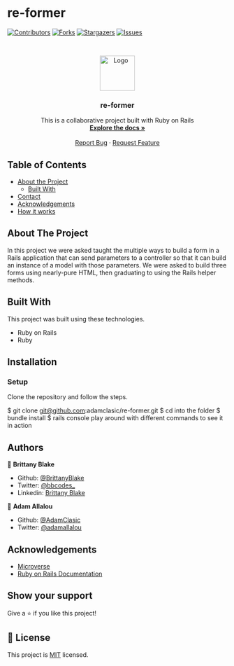 # re-former

<!--
*** Thanks for checking out this README Template. If you have a suggestion that would
*** make this better, please fork the repo and create a pull request or simply open
*** an issue with the tag "enhancement".
*** Thanks again! Now go create something AMAZING! :D
-->

<!-- PROJECT SHIELDS -->
<!--
*** I'm using markdown "reference style" links for readability.
*** Reference links are enclosed in brackets [ ] instead of parentheses ( ).
*** See the bottom of this document for the declaration of the reference variables
*** for contributors-url, forks-url, etc. This is an optional, concise syntax you may use.
*** https://www.markdownguide.org/basic-syntax/#reference-style-links
-->
[![Contributors][contributors-shield]][contributors-url]
[![Forks][forks-shield]][forks-url]
[![Stargazers][stars-shield]][stars-url]
[![Issues][issues-shield]][issues-url]

<!-- PROJECT LOGO -->
<br />
<p align="center">
  <a href="https://github.com/adamclasic/re-former">
    <img src="https://course_report_production.s3.amazonaws.com/rich/rich_files/rich_files/5726/s300/icon-white-on-murple-copy.png" alt="Logo" width="80" height="80">
  </a>

  <h3 align="center">re-former</h3>

  <p align="center">
    This is a collaborative project built with Ruby on Rails
    <br />
    <a href="https://github.com/adamclasic/re-former"><strong>Explore the docs »</strong></a>
    <br />
    <br />
    <a href="https://github.com/adamclasic/re-former/issues">Report Bug</a>
    ·
    <a href="https://github.com/adamclasic/re-former/issues">Request Feature</a>
  </p>
</p>

<!-- TABLE OF CONTENTS -->
## Table of Contents

* [About the Project](#about-the-project)
  * [Built With](#built-with)
* [Contact](#Authors)
* [Acknowledgements](#acknowledgements)
* [How it works](#How-it-works)

<!-- ABOUT THE PROJECT -->
## About The Project

In this project we were asked taught the multiple ways to build a form in a Rails application that can send parameters to a controller so that it can build an instance of a model with those parameters. We were asked to build three forms using nearly-pure HTML, then graduating to using the Rails helper methods. 

<!-- BUILD WITH -->
## Built With
This project was built using these technologies.
* Ruby on Rails
* Ruby


<!-- ABOUT THE PROJECT -->
## Installation

### Setup

Clone the repository and follow the steps.

$ git clone git@github.com:adamclasic/re-former.git
$ cd into the folder
$ bundle install
$ rails console
play around with different commands to see it in action

<!-- CONTACT -->
## Authors

👤 **Brittany Blake**

- Github: [@BrittanyBlake](https://github.com/BrittanyBlake)
- Twitter: [@bbcodes_](https://twitter.com/bbcodes_)
- Linkedin: [Brittany Blake](https://www.linkedin.com/in/brittany-blake-843951109/)

👤 **Adam Allalou**

- Github: [@AdamClasic](https://github.com/AdamClasic)
- Twitter: [@adamallalou](https://twitter.com/adamallalou)

<!-- ACKNOWLEDGEMENTS -->
## Acknowledgements
* [Microverse](https://www.microverse.org/)
* [Ruby on Rails Documentation](https://api.rubyonrails.org)

## Show your support

Give a ⭐️ if you like this project!

<!-- MARKDOWN LINKS & IMAGES -->
<!-- https://www.markdownguide.org/basic-syntax/#reference-style-links -->
[contributors-shield]: https://img.shields.io/github/contributors/adamclasic/re-former.svg?style=flat-square
[contributors-url]: https://github.com/adamclasic/re-former/graphs/contributors
[forks-shield]: https://img.shields.io/github/forks/adamclasic/re-former.svg?style=flat-square
[forks-url]: https://github.com/adamclasic/re-former/network/members
[stars-shield]: https://img.shields.io/github/stars/adamclasic/re-former.svg?style=flat-square
[stars-url]: https://github.com/adamclasic/re-former/stargazers
[issues-shield]: https://img.shields.io/github/issues/adamclasic/re-former.svg?style=flat-square
[issues-url]: https://github.com/adamclasic/re-former/issues

## 📝 License

This project is [MIT](https://opensource.org/licenses/MIT) licensed.
